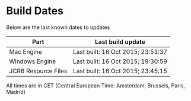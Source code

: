 # Build Dates

Below are the last known dates to updates

Part | Last build update
-----|-----
Mac Engine | Last built: 16 Oct 2015; 23:51:37
Windows Engine | Last built: 16 Oct 2015; 19:30:59
JCR6 Resource Files | Last built: 16 Oct 2015; 23:45:15
All times are in CET (Central European Time: Amsterdam, Brussels, Paris, Madrid)



